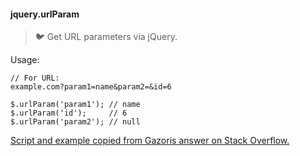 #### jquery.urlParam
> :bird: Get URL parameters via jQuery.

Usage:

    // For URL:
    example.com?param1=name&param2=&id=6

    $.urlParam('param1'); // name
    $.urlParam('id');     // 6
    $.urlParam('param2'); // null

[Script and example copied from Gazoris answer on Stack Overflow.](http://stackoverflow.com/questions/19491336/get-url-parameter-jquery)
